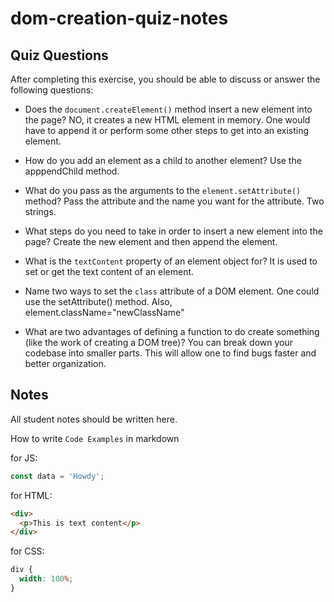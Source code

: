 # dom-creation-quiz-notes

## Quiz Questions

After completing this exercise, you should be able to discuss or answer the following questions:

- Does the `document.createElement()` method insert a new element into the page?
  NO, it creates a new HTML element in memory. One would have to append it or perform some other steps to get into an existing element.

- How do you add an element as a child to another element?
  Use the apppendChild method.

- What do you pass as the arguments to the `element.setAttribute()` method?
  Pass the attribute and the name you want for the attribute. Two strings.

- What steps do you need to take in order to insert a new element into the page?
  Create the new element and then append the element.
- What is the `textContent` property of an element object for?
  It is used to set or get the text content of an element.

- Name two ways to set the `class` attribute of a DOM element.
  One could use the setAttribute() method. Also, element.className="newClassName"

- What are two advantages of defining a function to do create something (like the work of creating a DOM tree)?
  You can break down your codebase into smaller parts. This will allow one to find bugs faster and better organization.

## Notes

All student notes should be written here.

How to write `Code Examples` in markdown

for JS:

```javascript
const data = 'Howdy';
```

for HTML:

```html
<div>
  <p>This is text content</p>
</div>
```

for CSS:

```css
div {
  width: 100%;
}
```
